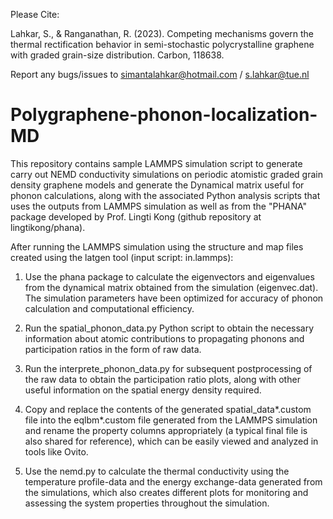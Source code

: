 Please Cite:

Lahkar, S., & Ranganathan, R. (2023). Competing mechanisms govern the thermal rectification behavior in semi-stochastic polycrystalline graphene with graded grain-size distribution. Carbon, 118638.

Report any bugs/issues to simantalahkar@hotmail.com / s.lahkar@tue.nl

# Polygraphene-phonon-localization-MD
This repository contains sample LAMMPS simulation script to generate carry out NEMD conductivity simulations on periodic atomistic graded grain density graphene models and generate the Dynamical matrix useful for phonon calculations, along with the associated Python analysis scripts that uses the outputs from LAMMPS simulation as well as from the "PHANA" package developed by Prof. Lingti Kong (github repository at lingtikong/phana). 

After running the LAMMPS simulation using the structure and map files created using the latgen tool (input script: in.lammps):

1. Use the phana package to calculate the eigenvectors and eigenvalues from the dynamical matrix obtained from the simulation (eigenvec.dat). The simulation parameters have been optimized for accuracy of phonon calculation and computational efficiency.

2. Run the spatial_phonon_data.py Python script to obtain the necessary information about atomic contributions to propagating phonons and participation ratios in the form of raw data.

3. Run the interprete_phonon_data.py for subsequent postprocessing of the raw data to obtain the participation ratio plots, along with other useful information on the spatial energy density required.

4. Copy and replace the contents of the generated spatial_data*.custom file into the eqlbm*.custom file generated from the LAMMPS simulation and rename the property columns appropriately (a typical final file is also shared for reference), which can be easily viewed and analyzed in tools like Ovito.

5. Use the nemd.py to calculate the thermal conductivity using the temperature profile-data and the energy exchange-data generated from the simulations, which also creates different plots for monitoring and assessing the system properties throughout the simulation. 
